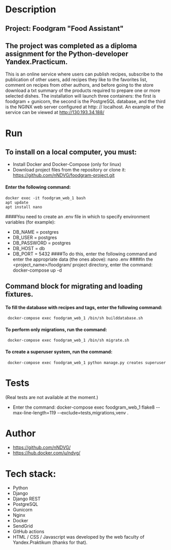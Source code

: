 # Description
## Project: Foodgram "Food Assistant"
## The project was completed as a diploma assignment for the Python-developer Yandex.Practicum.
This is an online service where users can publish recipes, subscribe to the publication of other users, add recipes 
they like to the favorites list, comment on recipes from other authors, and before going to the store download a 
txt summary of the products required to prepare one or more selected dishes.
The installation will launch three containers: the first is foodgram + gunicorn, the second is the PostgreSQL database, 
and the third is the NGINX web server configured at http: // localhost.
An example of the service can be viewed at http://130.193.34.188/

# Run
## To install on a local computer, you must:
* Install Docker and Docker-Compose (only for linux)
* Download project files from the repository or clone it: https://github.com/nNDVG/foodgram-project.git
#### Enter the following command:
    docker exec -it foodgram_web_1 bash
    apt update
    apt install nano 

####You need to create an .env file in which to specify environment variables (for example): 
  - DB_NAME = postgres
  - DB_USER = postgres
  - DB_PASSWORD = postgres
  - DB_HOST = db
  - DB_PORT = 5432
####To do this, enter the following command and enter the appropriate data (the ones above):
    nano .env 
####In the <project_name>/foodgram/ project directory, enter the command:
    docker-compose up -d

## Command block for migrating and loading fixtures. 
#### To fill the database with recipes and tags, enter the following command:
     docker-compose exec foodgram_web_1 /bin/sh builddatabase.sh

#### To perform only migrations, run the command:
     docker-compose exec foodgram_web_1 /bin/sh migrate.sh
  
#### To create a superuser system, run the command:
     docker-compose exec foodgram_web_1 python manage.py creates superuser
  
# Tests
(Real tests are not available at the moment.)  
* Enter the command:
    docker-compose exec foodgram_web_1 flake8 --max-line-length=119 --exclude=tests,migrations,venv .


# Author
 - https://github.com/nNDVG/
 - https://hub.docker.com/u/ndvg/

# Tech stack:
* Python
* Django
* Django REST
* PostgreSQL
* Gunicorn
* Nginx
* Docker
* SendGrid  
* GitHub actions
* HTML / CSS / Javascript was developed by the web faculty of Yandex.Praktikum (thanks for that). 
